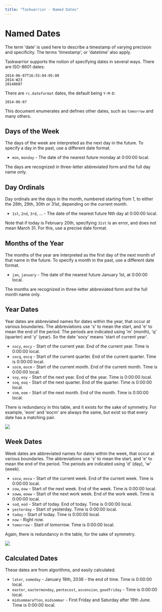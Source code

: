 ```yaml
---
title: "Taskwarrior - Named Dates"
---
```


# Named Dates

The term 'date' is used here to describe a timestamp of varying precision and specificity.
The terms 'timestamp', or 'datetime' also apply.

Taskwarrior supports the notion of specifying dates in several ways.
There are ISO-8601 dates:

```
2014-06-07T16:55:04-05:00
2014-W23
20140607
```

There are `rc.dateformat` dates, the default being `Y-M-D`:

```
2014-06-07
```

This document enumerates and defines other dates, such as `tomorrow` and many others.

## Days of the Week

The days of the week are interpreted as the next day in the future.
To specify a day in the past, use a different date format.

* `mon`, `monday` - The date of the nearest future monday at 0:00:00 local.

The days are recognized in three-letter abbreviated form and the full day name only.

## Day Ordinals

Day ordinals are the days in the month, numbered starting from 1, to either the 28th, 29th, 30th or 31st, depending on the current month.

* `1st`, `2nd`, `3rd`, ...  - The date of the nearest future Nth day at 0:00:00 local.

Note that if today is February 20th, specifying `31st` is an error, and does not mean March 31.
For this, use a precise date format.

## Months of the Year

The months of the year are interpreted as the first day of the next month of that name in the future.
To specify a month in the past, use a different date format.

* `jan`, `january`   - The date of the nearest future January 1st, at 0:00:00 local.

The months are recognized in three-letter abbreviated form and the full month name only.

## Year Dates

Year dates are abbreviated names for dates within the year, that occur at various boundaries.
The abbreviations use 's' to mean the start, and 'e' to mean the end of the period.
The periods are indicated using 'm' (month), 'q' (quarter) and 'y' (year).
So the date 'socy' means 'start of current year'.

* `socy`, `eocy`   - Start of the current year. End of the current year. Time is 0:00:00 local.
* `socq`, `eocq`   - Start of the current quarter. End of the current quarter. Time is 0:00:00 local.
* `socm`, `eocm`   - Start of the current month. End of the current month. Time is 0:00:00 local.
* `soy`, `eoy`     - Start of the next year. End of the year. Time is 0:00:00 local.
* `soq`, `eoq`     - Start of the next quarter. End of the quarter. Time is 0:00:00 local.
* `som`, `eom`     - Start of the next month. End of the month. Time is 0:00:00 local.

There is redundancy in this table, and it exists for the sake of symmetry.
For example, 'eom' and 'eocm' are always the same, but exist so that every date has a matching pair.

[![](../../images/year.png)](../../images/year.png)

## Week Dates

Week dates are abbreviated names for dates within the week, that occur at various boundaries.
The abbreviations use 's' to mean the start, and 'e' to mean the end of the period.
The periods are indicated using 'd' (day), 'w' (week).

* `socw`, `eocw` - Start of the current week. End of the current week. Time is 0:00:00 local.
* `sow`, `eow`   - Start of the next week. End of the week. Time is 0:00:00 local.
* `soww`, `eoww` - Start of the next work week. End of the work week. Time is 0:00:00 local.
* `sod`, `eod`   - Start of today. End of today. Time is 0:00:00 local.
* `yesterday`    - Start of yesterday. Time is 0:00:00 local.
* `today`        - Start of today. Time is 0:00:00 local.
* `now`          - Right now.
* `tomorrow`     - Start of tomorrow. Time is 0:00:00 local.

Again, there is redundancy in the table, for the sake of symmetry.

[![](../../images/week.png)](../../images/week.png)

## Calculated Dates

These dates are from algorithms, and easily calculated.

* `later`, `someday`                                               - January 18th, 2038 - the end of time. Time is 0:00:00 local.
* `easter`, `eastermonday`, `pentecost`, `ascension`, `goodfriday` - Time is 0:00:00 local.
* `midsommarafton`, `midsommar`                                    - First Friday and Saturday after 19th June. Time is 0:00:00 local.
